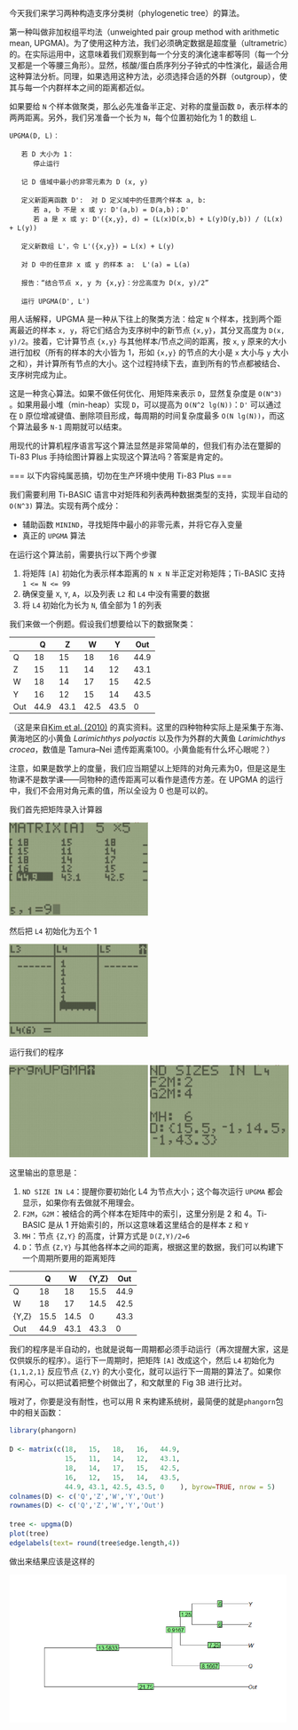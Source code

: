 今天我们来学习两种构造支序分类树（phylogenetic tree）的算法。

第一种叫做非加权组平均法（unweighted pair group method with arithmetic mean, UPGMA)。为了使用这种方法，我们必须确定数据是超度量（ultrametric）的。在实际运用中，这意味着我们观察到每一个分支的演化速率都等同（每一个分叉都是一个等腰三角形）。显然，核酸/蛋白质序列分子钟式的中性演化，最适合用这种算法分析。同理，如果选用这种方法，必须选择合适的外群（outgroup），使其与每一个内群样本之间的距离都近似。

如果要给 `N` 个样本做聚类，那么必先准备半正定、对称的度量函数 `D`，表示样本的两两距离。另外，我们另准备一个长为 `N`，每个位置初始化为 1 的数组 `L`.

```
UPGMA(D, L)：	
   
   若 D 大小为 1：
      停止运行
   
   记 D 值域中最小的非零元素为 D (x, y)
   
   定义新距离函数 D':  对 D 定义域中的任意两个样本 a, b:
      若 a, b 不是 x 或 y: D'(a,b) = D(a,b)；D'
      若 a 是 x 或 y: D'({x,y}, d) = (L(x)D(x,b) + L(y)D(y,b)) / (L(x) + L(y))

   定义新数组 L'，令 L'({x,y}) = L(x) + L(y)

   对 D 中的任意非 x 或 y 的样本 a:  L'(a) = L(a)

   报告：“结合节点 x, y 为 {x,y}：分岔高度为 D(x, y)/2”

   运行 UPGMA(D', L')
```

用人话解释，UPGMA 是一种从下往上的聚类方法：给定 `N` 个样本，找到两个距离最近的样本 `x, y`，将它们结合为支序树中的新节点 `{x,y}`，其分叉高度为 `D(x, y)/2`。接着，它计算节点 `{x,y}` 与其他样本/节点之间的距离，按 `x`, `y` 原来的大小进行加权（所有的样本的大小皆为 1，形如 `{x,y}` 的节点的大小是 `x` 大小与 `y` 大小之和），并计算所有节点的大小。这个过程持续下去，直到所有的节点都被结合、支序树完成为止。

这是一种贪心算法。如果不做任何优化、用矩阵来表示 `D`，显然复杂度是 `O(N^3)` 。如果用最小堆（min-heap）实现 `D`，可以提高为 `O(N^2 lg(N))`：`D'` 可以通过在 `D` 原位增减键值、删除项目形成，每周期的时间复杂度最多 `O(N lg(N))`，而这个算法最多 `N-1` 周期就可以结束。

用现代的计算机程序语言写这个算法显然是非常简单的，但我们有办法在蹩脚的 Ti-83 Plus 手持绘图计算器上实现这个算法吗？答案是肯定的。

=== 以下内容纯属恶搞，切勿在生产环境中使用 Ti-83 Plus ===

我们需要利用 Ti-BASIC 语言中对矩阵和列表两种数据类型的支持，实现半自动的 `O(N^3)` 算法。实现有两个成分：

* 辅助函数 `MININD`，寻找矩阵中最小的非零元素，并将它存入变量
* 真正的 `UPGMA` 算法

在运行这个算法前，需要执行以下两个步骤

1. 将矩阵 `[A]` 初始化为表示样本距离的 `N x N` 半正定对称矩阵；Ti-BASIC 支持 `1 <= N <= 99`
2. 确保变量 `X`, `Y`, `A`，以及列表 `L2` 和 `L4` 中没有需要的数据
3. 将 `L4` 初始化为长为 `N`, 值全部为 1 的列表

我们来做一个例题。假设我们想要给以下的数据聚类：

|      | Q    | Z    | W    | Y    | Out  |
| ---- | ---- | ---- | ---- | ---- | ---- |
| Q    | 18   | 15   | 18   | 16   | 44.9 |
| Z    | 15   | 11   | 14   | 12   | 43.1 |
| W    | 18   | 14   | 17   | 15   | 42.5 |
| Y    | 16   | 12   | 15   | 14   | 43.5 |
| Out  | 44.9 | 43.1 | 42.5 | 43.5 | 0    |

（这是来自[Kim et al. (2010)](https://www.tandfonline.com/doi/full/10.1080/19768351003764973) 的真实资料。这里的四种物种实际上是采集于东海、黄海地区的小黄鱼 *Larimichthys polyactis* 以及作为外群的大黄鱼 *Larimichthys crocea*，数值是 Tamura–Nei 遗传距离乘100。小黄鱼能有什么坏心眼呢？）

注意，如果是数学上的度量，我们应当期望以上矩阵的对角元素为0，但是这是生物课不是数学课——同物种的遗传距离可以看作是遗传方差。在 UPGMA 的运行中，我们不会用对角元素的值，所以全设为 0 也是可以的。

我们首先把矩阵录入计算器

<img src="https://github.com/LykosEremos/phylo_with_ti83/blob/main/1.jpg" width="250" />

然后把 `L4` 初始化为五个 1

<img src="https://github.com/LykosEremos/phylo_with_ti83/blob/main/2.jpg" width="250" />

运行我们的程序

<img src="https://github.com/LykosEremos/phylo_with_ti83/blob/main/3.jpg" width="250" />

<img src="https://github.com/LykosEremos/phylo_with_ti83/blob/main/4.jpg" width="250" />

这里输出的意思是：

1. `ND SIZE IN L4`：提醒你要初始化 L4 为节点大小；这个每次运行 `UPGMA` 都会显示，如果你有去做就不用理会。
2. `F2M`，`G2M`：被结合的两个样本在矩阵中的索引，这里分别是 2 和 4。Ti-BASIC 是从 1 开始索引的，所以这意味着这里结合的是样本 `Z` 和 `Y`
3. `MH`：节点 `{Z,Y}` 的高度，计算方式是 `D(Z,Y)/2=6`
4. `D`：节点 `{Z,Y}` 与其他各样本之间的距离，根据这里的数据，我们可以构建下一个周期所要用的距离矩阵

|       | Q    | W    | {Y,Z} | Out  |
| ----- | ---- | ---- | ----- | ---- |
| Q     | 18   | 18   | 15.5  | 44.9 |
| W     | 18   | 17   | 14.5  | 42.5 |
| {Y,Z} | 15.5 | 14.5 | 0     | 43.3 |
| Out   | 44.9 | 43.1 | 43.3  | 0    |

我们的程序是半自动的，也就是说每一周期都必须手动运行（再次提醒大家，这是仅供娱乐的程序）。运行下一周期时，把矩阵 `[A]` 改成这个，然后 `L4` 初始化为 `{1,1,2,1}` 反应节点 `{Z,Y}` 的大小变化，就可以运行下一周期的算法了。如果你有闲心，可以把试着把整个树做出了，和文献里的 Fig 3B 进行比对。

哦对了，你要是没有耐性，也可以用 R 来构建系统树，最简便的就是`phangorn`包中的相关函数：

```R
library(phangorn)

D <- matrix(c(18,   15,   18,   16,   44.9, 
              15,   11,   14,   12,   43.1,
              18,   14,   17,   15,   42.5,
              16,   12,   15,   14,   43.5,
              44.9, 43.1, 42.5, 43.5, 0    ), byrow=TRUE, nrow = 5)
colnames(D) <- c('Q','Z','W','Y','Out')
rownames(D) <- c('Q','Z','W','Y','Out')

tree <- upgma(D)
plot(tree)
edgelabels(text= round(tree$edge.length,4))
```

做出来结果应该是这样的

<img src="https://github.com/LykosEremos/phylo_with_ti83/blob/main/5.png" width="500" />


